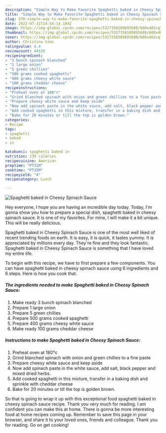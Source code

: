 ```yaml
---
description: "Simple Way to Make Favorite Spaghetti baked in Cheesy Spinach Sauce"
title: "Simple Way to Make Favorite Spaghetti baked in Cheesy Spinach Sauce"
slug: 570-simple-way-to-make-favorite-spaghetti-baked-in-cheesy-spinach-sauce
date: 2022-07-31T14:54:14.184Z
image: https://img-global.cpcdn.com/recipes/5327358189895680/680x482cq70/spaghetti-baked-in-cheesy-spinach-sauce-recipe-main-photo.jpg
thumbnail: https://img-global.cpcdn.com/recipes/5327358189895680/680x482cq70/spaghetti-baked-in-cheesy-spinach-sauce-recipe-main-photo.jpg
cover: https://img-global.cpcdn.com/recipes/5327358189895680/680x482cq70/spaghetti-baked-in-cheesy-spinach-sauce-recipe-main-photo.jpg
author: Christina Sims
ratingvalue: 4.4
reviewcount: 44520
recipeingredient:
- "3 bunch spinach blanched"
- "1 large onion"
- "5 green chillies"
- "500 grams cooked spaghetti"
- "400 grams cheesy white sauce"
- "100 grams cheddar cheese"
recipeinstructions:
- "Preheat oven at 180°c"
- "Grind blanched spinach with onion and green chillies to a fine paste"
- "Prepare cheesy white sauce and keep aside"
- "Now add spinach paste in the white sauce, add salt, black pepper and mixed dried herbs."
- "Add cooked spaghetti in this mixture, transfer in a baking dish and sprinkle with cheddar cheese"
- "Bake for 20 minutes or till the top is golden brown."
categories:
- Recipe
tags:
- spaghetti
- baked
- in

katakunci: spaghetti baked in 
nutrition: 239 calories
recipecuisine: American
preptime: "PT31M"
cooktime: "PT35M"
recipeyield: "4"
recipecategory: Lunch

---
```



![Spaghetti baked in Cheesy Spinach Sauce](https://img-global.cpcdn.com/recipes/5327358189895680/680x482cq70/spaghetti-baked-in-cheesy-spinach-sauce-recipe-main-photo.jpg)

Hey everyone, I hope you are having an incredible day today. Today, I'm gonna show you how to prepare a special dish, spaghetti baked in cheesy spinach sauce. It is one of my favorites. For mine, I will make it a bit unique. This will be really delicious.

Spaghetti baked in Cheesy Spinach Sauce is one of the most well liked of recent trending foods on earth. It is easy, it is quick, it tastes yummy. It is appreciated by millions every day. They're fine and they look fantastic. Spaghetti baked in Cheesy Spinach Sauce is something that I have loved my entire life.




To begin with this recipe, we have to first prepare a few components. You can have spaghetti baked in cheesy spinach sauce using 6 ingredients and 6 steps. Here is how you cook that.

<!--inarticleads1-->

##### The ingredients needed to make Spaghetti baked in Cheesy Spinach Sauce:

1. Make ready 3 bunch spinach blanched
1. Prepare 1 large onion
1. Prepare 5 green chillies
1. Prepare 500 grams cooked spaghetti
1. Prepare 400 grams cheesy white sauce
1. Make ready 100 grams cheddar cheese




<!--inarticleads2-->

##### Instructions to make Spaghetti baked in Cheesy Spinach Sauce:

1. Preheat oven at 180°c
1. Grind blanched spinach with onion and green chillies to a fine paste
1. Prepare cheesy white sauce and keep aside
1. Now add spinach paste in the white sauce, add salt, black pepper and mixed dried herbs.
1. Add cooked spaghetti in this mixture, transfer in a baking dish and sprinkle with cheddar cheese
1. Bake for 20 minutes or till the top is golden brown.




So that is going to wrap it up with this exceptional food spaghetti baked in cheesy spinach sauce recipe. Thank you very much for reading. I am confident you can make this at home. There is gonna be more interesting food at home recipes coming up. Remember to save this page in your browser, and share it to your loved ones, friends and colleague. Thank you for reading. Go on get cooking!
